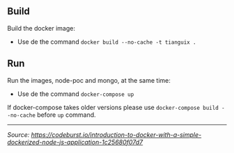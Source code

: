 
## Build

Build the docker image:

- Use de the command `docker build --no-cache -t tianguix .`

## Run

Run the images, node-poc and mongo, at the same time:

- Use de the command `docker-compose up`

If docker-compose takes older versions please use `docker-compose build --no-cache` before `up` command.

------

_Source: https://codeburst.io/introduction-to-docker-with-a-simple-dockerized-node-js-application-1c25680f07d7_